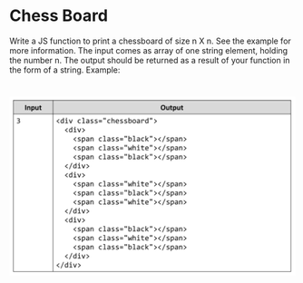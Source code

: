# Chess Board
Write a JS function to print a chessboard of size n X n. See the example for more information.
The input comes as array of one string element, holding the number n.
The output should be returned as a result of your function in the form of a string. 
Example:

# ![Examples](example.png)